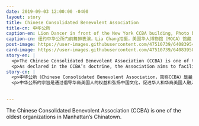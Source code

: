 ```yaml
---
date: 2019-09-03 12:00:00 -0400
layout: story
title: Chinese Consolidated Benevolent Association 
title-cn: 中华公所
caption-en: Lion Dancer in front of the New York CCBA building, Photo by Lia Chang, Museum of Chinese in America (MOCA) Collection
caption-cn: 纽约中华公所门前舞狮表演，Lia Chang拍摄，美国华人博物馆（MOCA）馆藏
post-image: https://user-images.githubusercontent.com/47510739/64083954-1224d100-ccf4-11e9-8521-11fc57394761.jpg
card-image: https://user-images.githubusercontent.com/47510739/64083958-17821b80-ccf4-11e9-9ca4-d4608113260c.jpg
story-en: |
  <p>The Chinese Consolidated Benevolent Association (CCBA) is one of the oldest organizations in Manhattan’s Chinatown. Founded in 1883 and modeled off clan affiliations in China, the CCBA essentially played a governing role in the Chinatown community. With the influx of different groups of Chinese immigrants over the 20th and 21st centuries, the hegemony of the CCBA has lessened as other benevolent associations reflecting a variety of political affiliations have cropped up. Now, the CCBA continues to serve the community of Chinese New Yorkers.</p>
  <p>As declared in the CCBA’s doctrine, the Association aims to facilitate the integration of Chinese and Chinese Americans into mainstream American society by advocating for Chinese-American interests and promoting Chinese culture. In addition, the CCBA provides social services like youth programs, English classes, and other educational and leisure activities to the Chinese community.</p>
story-cn: |
  <p>中华公所（Chinese Consolidated Benevolent Association，简称CCBA）是曼哈顿唐人街历史最悠久的组织之一。中华公所成立于1883年，效仿中国的宗族组织模式，在唐人街社区中发挥着重要的统治管理作用。随着20世纪和21世纪不同群体的中国移民的涌入，其他反映各种政治立场的团体也纷纷涌现，中华公所的霸主地位有所削弱。现在，中华公所仍然继续在为纽约华人社区服务。</p>
  <p>中华公所的宗旨是通过倡导华裔美国人的权益和弘扬中国文化，促进华人和华裔美国人融入美国主流社会。此外，中华公所亦为华人社区提供青少年活动、英语课程及其他教育和康乐活动等社会服务。</p>
  
  
---
```

The Chinese Consolidated Benevolent Association (CCBA) is one of the oldest organizations in Manhattan’s Chinatown. 
